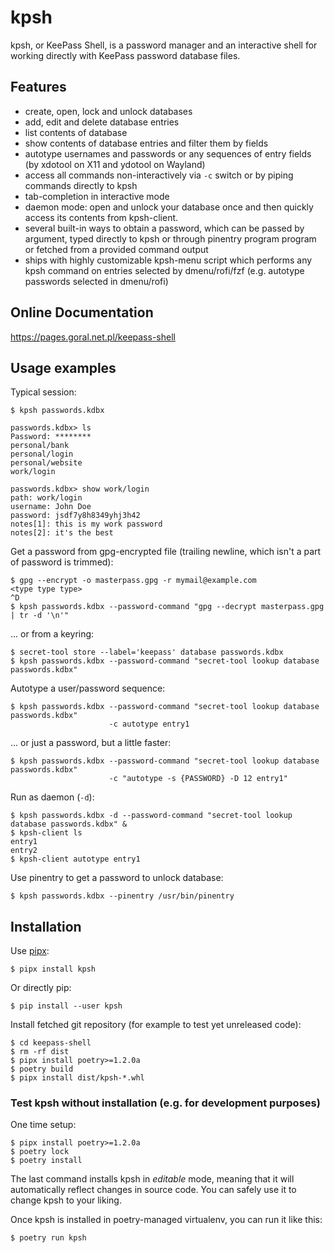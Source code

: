 # kpsh

kpsh, or KeePass Shell, is a password manager and an interactive shell for
working directly with KeePass password database files.

## Features

- create, open, lock and unlock databases
- add, edit and delete database entries
- list contents of database
- show contents of database entries and filter them by fields
- autotype usernames and passwords or any sequences of entry fields (by
  xdotool on X11 and ydotool on Wayland)
- access all commands non-interactively via `-c` switch or by piping commands
  directly to kpsh
- tab-completion in interactive mode
- daemon mode: open and unlock your database once and then quickly access
  its contents from kpsh-client.
- several built-in ways to obtain a password, which can be passed by argument,
  typed directly to kpsh or through pinentry program program or fetched from a
  provided command output
- ships with highly customizable kpsh-menu script which performs any kpsh
  command on entries selected by dmenu/rofi/fzf (e.g. autotype passwords
  selected in dmenu/rofi)

## Online Documentation

<https://pages.goral.net.pl/keepass-shell>

## Usage examples

Typical session:

```
$ kpsh passwords.kdbx

passwords.kdbx> ls
Password: ********
personal/bank
personal/login
personal/website
work/login

passwords.kdbx> show work/login
path: work/login
username: John Doe
password: jsdf7y8h8349yhj3h42
notes[1]: this is my work password
notes[2]: it's the best
```

Get a password from gpg-encrypted file (trailing newline, which isn't a part
of password is trimmed):

```
$ gpg --encrypt -o masterpass.gpg -r mymail@example.com
<type type type>
^D
$ kpsh passwords.kdbx --password-command "gpg --decrypt masterpass.gpg | tr -d '\n'"
```

... or from a keyring:

```
$ secret-tool store --label='keepass' database passwords.kdbx
$ kpsh passwords.kdbx --password-command "secret-tool lookup database passwords.kdbx"
```

Autotype a user/password sequence:

```
$ kpsh passwords.kdbx --password-command "secret-tool lookup database passwords.kdbx"
                      -c autotype entry1
```

... or just a password, but a little faster:

```
$ kpsh passwords.kdbx --password-command "secret-tool lookup database passwords.kdbx"
                      -c "autotype -s {PASSWORD} -D 12 entry1"
```

Run as daemon (`-d`):

```
$ kpsh passwords.kdbx -d --password-command "secret-tool lookup database passwords.kdbx" &
$ kpsh-client ls
entry1
entry2
$ kpsh-client autotype entry1
```

Use pinentry to get a password to unlock database:

```
$ kpsh passwords.kdbx --pinentry /usr/bin/pinentry
```

## Installation

Use [pipx][pipx]:

```
$ pipx install kpsh
```

Or directly pip:

```
$ pip install --user kpsh
```

Install fetched git repository (for example to test yet unreleased code):

```
$ cd keepass-shell
$ rm -rf dist
$ pipx install poetry>=1.2.0a
$ poetry build
$ pipx install dist/kpsh-*.whl
```

### Test kpsh without installation (e.g. for development purposes)

One time setup:

```
$ pipx install poetry>=1.2.0a
$ poetry lock
$ poetry install
```

The last command installs kpsh in _editable_ mode, meaning that it will
automatically reflect changes in source code. You can safely use it to change
kpsh to your liking.

Once kpsh is installed in poetry-managed virtualenv, you can run it like
this:

```
$ poetry run kpsh
```

  [pipx]: https://github.com/pypa/pipx
